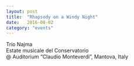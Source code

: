 ```yaml
---
layout: post
title:  "Rhapsody on a Windy Night"
date:   2016-08-02
category: "events"
---
```


Trio Najma <br>
Estate musicale del Conservatorio<br>
@ Auditorium “Claudio Monteverdi”, Mantova, Italy<br>